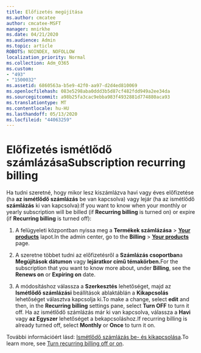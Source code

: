 ```yaml
---
title: Előfizetés megújítása
ms.author: cmcatee
author: cmcatee-MSFT
manager: mnirkhe
ms.date: 04/21/2020
ms.audience: Admin
ms.topic: article
ROBOTS: NOINDEX, NOFOLLOW
localization_priority: Normal
ms.collection: Adm_O365
ms.custom:
- "493"
- "1500032"
ms.assetid: 6860563a-b5e9-42f0-aa97-d2d4ed810069
ms.openlocfilehash: 083e5298aba0ddd3b5d87cf482fdd949a2ee34da
ms.sourcegitcommit: a98b25fa3cac9ebba983f4932881d774880aca93
ms.translationtype: MT
ms.contentlocale: hu-HU
ms.lasthandoff: 05/13/2020
ms.locfileid: "44063259"
---
```

# <a name="subscription-recurring-billing"></a><span data-ttu-id="88517-102">Előfizetés ismétlődő számlázása</span><span class="sxs-lookup"><span data-stu-id="88517-102">Subscription recurring billing</span></span>

<span data-ttu-id="88517-103">Ha tudni szeretné, hogy mikor lesz kiszámlázva havi vagy éves előfizetése (ha **az ismétlődő számlázás** be van kapcsolva) vagy lejár (ha az ismétlődő **számlázás** ki van kapcsolva):</span><span class="sxs-lookup"><span data-stu-id="88517-103">If you want to know when your monthly or yearly subscription will be billed (if **Recurring billing** is turned on) or expire (if **Recurring billing** is turned off):</span></span>
  
1. <span data-ttu-id="88517-104">A felügyeleti központban nyissa meg a **Termékek számlázása** \> **[Your products](https://go.microsoft.com/fwlink/p/?linkid=842054)** lapot.</span><span class="sxs-lookup"><span data-stu-id="88517-104">In the admin center, go to the **Billing** \> **[Your products](https://go.microsoft.com/fwlink/p/?linkid=842054)** page.</span></span>

2. <span data-ttu-id="88517-105">A szeretne többet tudni az előfizetésről a **Számlázás csoportban**a **Megújítások dátumon** vagy **lejáratkor című témakörben.**</span><span class="sxs-lookup"><span data-stu-id="88517-105">For the subscription that you want to know more about, under **Billing**, see the **Renews on** or **Expiring on** date.</span></span>

4. <span data-ttu-id="88517-106">A módosításhoz válassza a **Szerkesztés** lehetőséget, majd az **Ismétlődő számlázási** beállítások ablaktáblán a **Kikapcsolás** lehetőséget választva kapcsolja ki.</span><span class="sxs-lookup"><span data-stu-id="88517-106">To make a change, select **edit** and then, in the **Recurring billing** settings pane, select **Turn OFF** to turn it off.</span></span> <span data-ttu-id="88517-107">Ha az ismétlődő számlázás már ki van kapcsolva, válassza a **Havi** vagy **az Egyszer** lehetőséget a bekapcsoláshoz.</span><span class="sxs-lookup"><span data-stu-id="88517-107">If recurring billing is already turned off, select **Monthly** or **Once** to turn it on.</span></span>

<span data-ttu-id="88517-108">További információért lásd: [Ismétlődő számlázás be- és kikapcsolása](https://docs.microsoft.com/office365/admin/subscriptions-and-billing/renew-your-subscription).</span><span class="sxs-lookup"><span data-stu-id="88517-108">To learn more, see [Turn recurring billing off or on](https://docs.microsoft.com/office365/admin/subscriptions-and-billing/renew-your-subscription).</span></span>